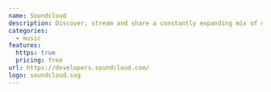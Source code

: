 ```yaml
---
name: Soundcloud
description: Discover, stream and share a constantly expanding mix of music
categories:
  - music
features:
  https: true
  pricing: free
url: https://developers.soundcloud.com/
logo: soundcloud.svg
---
```

